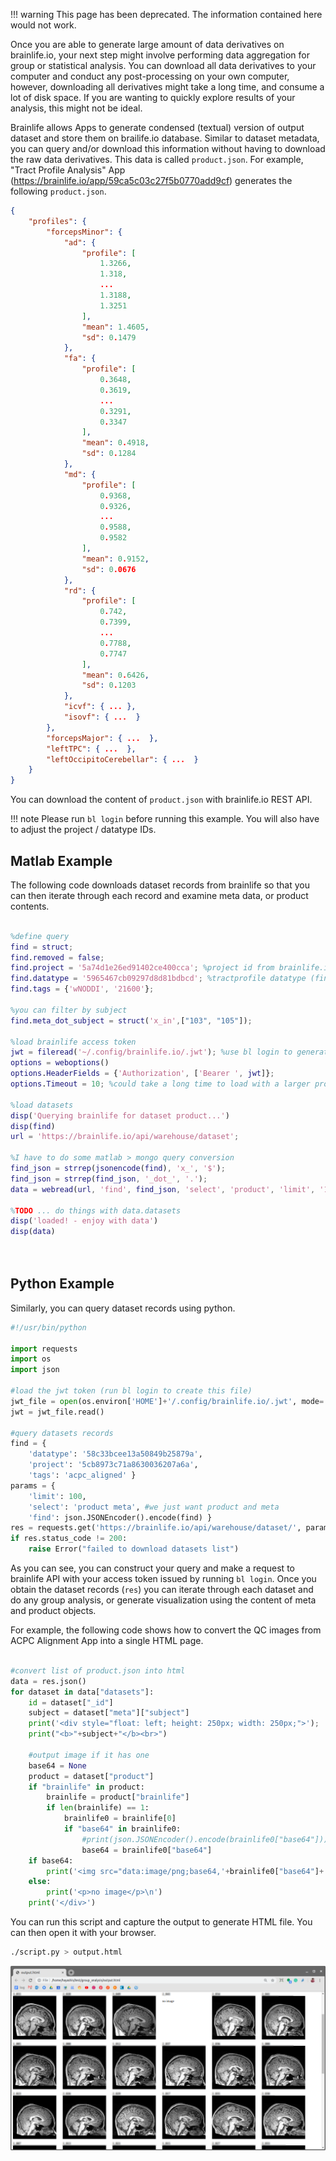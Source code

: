 !!! warning
    This page has been deprecated. The information contained here would not work.

Once you are able to generate large amount of data derivatives on brainlife.io, your next step might involve performing data aggregation for group or statistical analysis. You can download all data derivatives to your computer and conduct any post-processing on your own computer, however, downloading all derivatives might take a long time, and consume a lot of disk space. If you are wanting to quickly explore results of your analysis, this might not be ideal.

Brainlife allows Apps to generate condensed (textual) version of output dataset and store them on brailife.io database. Similar to dataset metadata, you can query and/or download this information without having to download the raw data derivatives. This data is called `product.json`. For example, "Tract Profile Analysis" App (https://brainlife.io/app/59ca5c03c27f5b0770add9cf) generates the following `product.json`.

```json
{
    "profiles": {
        "forcepsMinor": {
            "ad": {
                "profile": [
                    1.3266,
                    1.318,
                    ...
                    1.3188,
                    1.3251
                ],
                "mean": 1.4605,
                "sd": 0.1479
            },
            "fa": {
                "profile": [
                    0.3648,
                    0.3619,
                    ...
                    0.3291,
                    0.3347
                ],
                "mean": 0.4918,
                "sd": 0.1284
            },
            "md": {
                "profile": [
                    0.9368,
                    0.9326,
                    ...
                    0.9588,
                    0.9582
                ],
                "mean": 0.9152,
                "sd": 0.0676
            },
            "rd": {
                "profile": [
                    0.742,
                    0.7399,
                    ...
                    0.7788,
                    0.7747
                ],
                "mean": 0.6426,
                "sd": 0.1203
            },
            "icvf": { ... },
            "isovf": { ...  }
        },
        "forcepsMajor": { ...  },
        "leftTPC": { ...  },
        "leftOccipitoCerebellar": { ...  }
    }
}
```

You can download the content of `product.json` with brainlife.io REST API. 

!!! note
    Please run `bl login` before running this example. You will also have to adjust the project / datatype IDs.

## Matlab Example

The following code downloads dataset records from brainlife so that you can then iterate through each record and examine meta data, or product contents.

```matlab

%define query
find = struct;
find.removed = false;
find.project = '5a74d1e26ed91402ce400cca'; %project id from brainlife.io
find.datatype = '5965467cb09297d8d81bdbcd'; %tractprofile datatype (find in datatypes page)
find.tags = {'wNODDI', '21600'};

%you can filter by subject
find.meta_dot_subject = struct('x_in',["103", "105"]);

%load brainlife access token
jwt = fileread('~/.config/brainlife.io/.jwt'); %use bl login to generate it
options = weboptions()
options.HeaderFields = {'Authorization', ['Bearer ', jwt]};
options.Timeout = 10; %could take a long time to load with a larger product..

%load datasets
disp('Querying brainlife for dataset product...')
disp(find)
url = 'https://brainlife.io/api/warehouse/dataset';

%I have to do some matlab > mongo query conversion
find_json = strrep(jsonencode(find), 'x_', '$');
find_json = strrep(find_json, '_dot_', '.');
data = webread(url, 'find', find_json, 'select', 'product', 'limit', '1000', options);

%TODO ... do things with data.datasets
disp('loaded! - enjoy with data')
disp(data)

 
```

## Python Example

Similarly, you can query dataset records using python. 

```python
#!/usr/bin/python

import requests
import os
import json

#load the jwt token (run bl login to create this file)
jwt_file = open(os.environ['HOME']+'/.config/brainlife.io/.jwt', mode='r')
jwt = jwt_file.read()

#query datasets records
find = { 
	'datatype': '58c33bcee13a50849b25879a', 
	'project': '5cb8973c71a8630036207a6a',
	'tags': 'acpc_aligned' }
params = { 
	'limit': 100, 
	'select': 'product meta', #we just want product and meta
	'find': json.JSONEncoder().encode(find) }
res = requests.get('https://brainlife.io/api/warehouse/dataset/', params=params, headers={'Authorization': 'Bearer '+jwt})
if res.status_code != 200:
	raise Error("failed to download datasets list")

```

As you can see, you can construct your query and make a request to brainlife API with your access token issued by running `bl login`. Once you obtain the dataset records (`res`) you can iterate through each dataset and do any group analysis, or generate visualization using the content of meta and product objects.

For example, the following code shows how to convert the QC images from ACPC Alignment App into a single HTML page.


```python

#convert list of product.json into html
data = res.json()
for dataset in data["datasets"]:
	id = dataset["_id"]
	subject = dataset["meta"]["subject"]
	print('<div style="float: left; height: 250px; width: 250px;">');
	print("<b>"+subject+"</b><br>")

	#output image if it has one
	base64 = None
	product = dataset["product"]
	if "brainlife" in product:
		brainlife = product["brainlife"]
		if len(brainlife) == 1:
			brainlife0 = brainlife[0]
			if "base64" in brainlife0:
				#print(json.JSONEncoder().encode(brainlife0["base64"]))
				base64 = brainlife0["base64"]
	if base64:
		print('<img src="data:image/png;base64,'+brainlife0["base64"]+'">\n')
	else:
		print('<p>no image</p>\n')
	print('</div>')

```

You can run this script and capture the output to generate HTML file. You can then open it with your browser. 

```bash
./script.py > output.html
```


![group](/docs/img/group.png)

